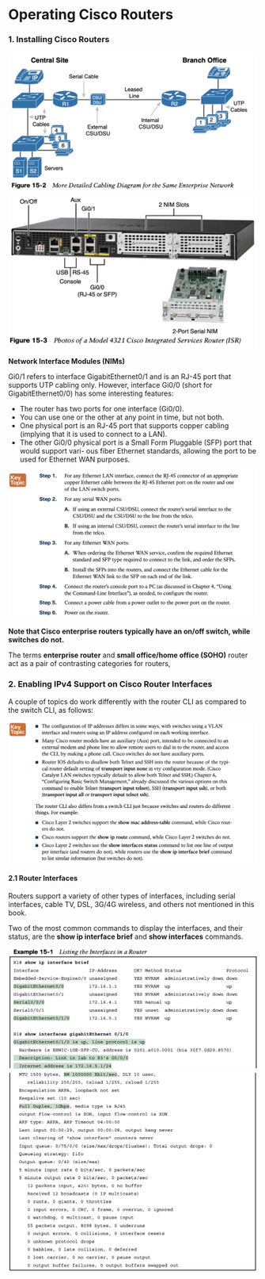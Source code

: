 # Operating Cisco Routers

### 1. **Installing Cisco Routers**

<img src="images/image-20230531105609302.png" alt="image-20230531105609302" style="zoom:50%;" />

<img src="images/image-20230531110347468.png" alt="image-20230531110347468" style="zoom:50%;" />

**Network Interface Modules (NIMs)**

Gi0/1 refers to interface GigabitEthernet0/1 and is an RJ-45 port that supports UTP cabling only. However, interface Gi0/0 (short for GigabitEthernet0/0) has some interesting features:

- The router has two ports for one interface (Gi0/0).
- You can use one or the other at any point in time, but not both.
- One physical port is an RJ-45 port that supports copper cabling (implying that it is used to connect to a LAN).
- The other Gi0/0 physical port is a Small Form Pluggable (SFP) port that would support vari- ous fiber Ethernet standards, allowing the port to be used for Ethernet WAN purposes.

<img src="images/image-20230531110643485.png" alt="image-20230531110643485" style="zoom:50%;" />

**Note that Cisco enterprise routers typically have an on/off switch, while switches do not.**

The terms **enterprise router** and **small office/home office (SOHO)** router act as a pair of contrasting categories for routers,

### 2. **Enabling IPv4 Support on Cisco Router Interfaces**

A couple of topics do work differently with the router CLI as compared to the switch CLI, as follows:

<img src="images/image-20230531112039022.png" alt="image-20230531112039022" style="zoom:50%;" />

#### 2.1 **Router Interfaces**

Routers support a variety of other types of interfaces, including serial interfaces, cable TV, DSL, 3G/4G wireless, and others not mentioned in this book.

Two of the most common commands to display the interfaces, and their status, are the
 **show ip interface brief** and **show interfaces** commands. 

<img src="images/image-20230531112651351.png" alt="image-20230531112651351" style="zoom:50%;" />

<img src="images/image-20230531112707367.png" alt="image-20230531112707367" style="zoom:50%;" />
